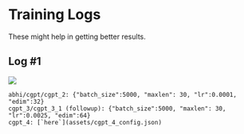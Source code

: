 # Training Logs

These might help in getting better results.


## Log #1

<img src="../chess_lm/assets/loss_1.png">

```
abhi/cgpt/cgpt_2: {"batch_size":5000, "maxlen": 30, "lr":0.0001, "edim":32}
cgpt_3/cgpt_3_1 (followup): {"batch_size":5000, "maxlen": 30, "lr":0.0025, "edim":64}
cgpt_4: [`here`](assets/cgpt_4_config.json)
```

